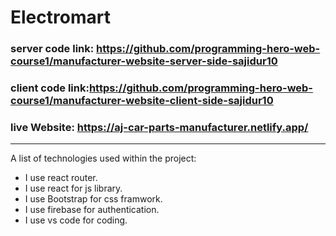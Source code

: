 # Electromart
### server code link: https://github.com/programming-hero-web-course1/manufacturer-website-server-side-sajidur10
### client code link:https://github.com/programming-hero-web-course1/manufacturer-website-client-side-sajidur10
### live Website: https://aj-car-parts-manufacturer.netlify.app/ 
***
A list of technologies used within the project:
* I use react router.
* I use react for js library.
* I use Bootstrap for css framwork.
* I use firebase for authentication.
* I use vs code for coding.